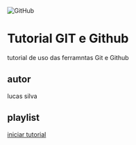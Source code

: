 ![GitHub](https://img.shields.io/github/license/lucas2k2/git-e-github)
# Tutorial GIT e Github 
tutorial de uso das ferramntas Git e Github  
## autor 
lucas silva 
## playlist 
[iniciar tutorial](https://joseassis.com.br/cursos/gitegithub.html)
